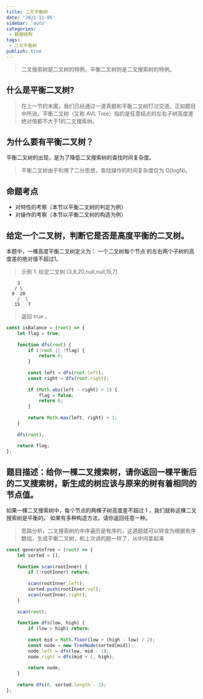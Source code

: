 ```yaml
---
title: 二叉平衡树
date: '2021-11-05'
sidebar: 'auto'
categories:
 - 数据结构
tags:
 - 二叉平衡树
publish: true
---
```


> 二叉搜索树是二叉树的特例，平衡二叉树则是二叉搜索树的特例。
## 什么是平衡二叉树?
> 在上一节的末尾，我们已经通过一道真题和平衡二叉树打过交道。正如题目中所说，平衡二叉树（又称 AVL Tree）指的是任意结点的左右子树高度差绝对值都不大于1的二叉搜索树。

## 为什么要有平衡二叉树？
平衡二叉树的出现，是为了降低二叉搜索树的查找时间复杂度。
> 平衡二叉树由于利用了二分思想，查找操作的时间复杂度仅为 O(logN)。

## 命题考点
- 对特性的考察（本节以平衡二叉树的判定为例）
- 对操作的考察（本节以平衡二叉树的构造为例）

## 给定一个二叉树，判断它是否是高度平衡的二叉树。
本题中，一棵高度平衡二叉树定义为： 一个二叉树每个节点 的左右两个子树的高度差的绝对值不超过1。
> 示例 1:
给定二叉树 [3,9,20,null,null,15,7]
```
    3
   / \
  9  20
    /  \
   15   7
```
> 返回 true 。

```js
const isBalance = (root) => {
	let flag = true;
	
	function dfs(root) {
		if (!root || !flag) {
			return 0;
		}
		
		const left = dfs(root.left);
		const right = dfs(root.right);
		
		if (Math.abs(left - right) > 1) {
			flag = false;
			return 0;
		}
		
		return Math.max(left, right) + 1;
	}
	
	dfs(root);
	
	return flag;
};
```

## 题目描述：给你一棵二叉搜索树，请你返回一棵平衡后的二叉搜索树，新生成的树应该与原来的树有着相同的节点值。
如果一棵二叉搜索树中，每个节点的两棵子树高度差不超过 1 ，我们就称这棵二叉搜索树是平衡的。
如果有多种构造方法，请你返回任意一种。
> 思路分析，二叉搜索树的中序遍历是有序的，这道题就可以转变为根据有序数组，生成平衡二叉树，和上次讲的题一样了，从中间拿起来
```js
const generateTree = (root) => {
	let sorted = [];
	
	function scan(rootInner) {
		if (!rootInner) return;
		
		scan(rootInner.left);
		sorted.push(rootInner.val);
		scan(rootInner.right);
	}
	
	scan(root);
	
	function dfs(low, high) {
		if (low > high) return;
		
		const mid = Math.floor(low + (high - low) / 2);
		const node = new TreeNode(sorted[mid]);
		node.left = dfs(low, mid - 1);
		node.right = dfs(mid + 1, high);
		
		return node;
	}
	
	return dfs(0, sorted.length - 1);
};
```